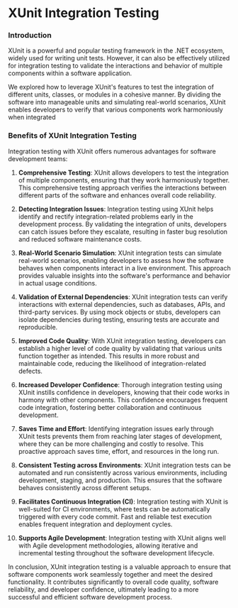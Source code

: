 # XUnit Integration Testing

### Introduction
XUnit is a powerful and popular testing framework in the .NET ecosystem, widely used for writing unit tests. However, it can also be effectively utilized for integration testing to validate the interactions and behavior of multiple components within a software application.

We explored how to leverage XUnit's features to test the integration of different units, classes, or modules in a cohesive manner. By dividing the software into manageable units and simulating real-world scenarios, XUnit enables developers to verify that various components work harmoniously when integrated

### Benefits of XUnit Integration Testing
Integration testing with XUnit offers numerous advantages for software development teams:

1. **Comprehensive Testing**: XUnit allows developers to test the integration of multiple components, ensuring that they work harmoniously together. This comprehensive testing approach verifies the interactions between different parts of the software and enhances overall code reliability.

2. **Detecting Integration Issues**: Integration testing using XUnit helps identify and rectify integration-related problems early in the development process. By validating the integration of units, developers can catch issues before they escalate, resulting in faster bug resolution and reduced software maintenance costs.

3. **Real-World Scenario Simulation**: XUnit integration tests can simulate real-world scenarios, enabling developers to assess how the software behaves when components interact in a live environment. This approach provides valuable insights into the software's performance and behavior in actual usage conditions.

4. **Validation of External Dependencies**: XUnit integration tests can verify interactions with external dependencies, such as databases, APIs, and third-party services. By using mock objects or stubs, developers can isolate dependencies during testing, ensuring tests are accurate and reproducible.

5. **Improved Code Quality**: With XUnit integration testing, developers can establish a higher level of code quality by validating that various units function together as intended. This results in more robust and maintainable code, reducing the likelihood of integration-related defects.

6. **Increased Developer Confidence**: Thorough integration testing using XUnit instills confidence in developers, knowing that their code works in harmony with other components. This confidence encourages frequent code integration, fostering better collaboration and continuous development.

7. **Saves Time and Effort**: Identifying integration issues early through XUnit tests prevents them from reaching later stages of development, where they can be more challenging and costly to resolve. This proactive approach saves time, effort, and resources in the long run.

8. **Consistent Testing across Environments**: XUnit integration tests can be automated and run consistently across various environments, including development, staging, and production. This ensures that the software behaves consistently across different setups.

9. **Facilitates Continuous Integration (CI)**: Integration testing with XUnit is well-suited for CI environments, where tests can be automatically triggered with every code commit. Fast and reliable test execution enables frequent integration and deployment cycles.

10. **Supports Agile Development**: Integration testing with XUnit aligns well with Agile development methodologies, allowing iterative and incremental testing throughout the software development lifecycle.

In conclusion, XUnit integration testing is a valuable approach to ensure that software components work seamlessly together and meet the desired functionality. It contributes significantly to overall code quality, software reliability, and developer confidence, ultimately leading to a more successful and efficient software development process.

